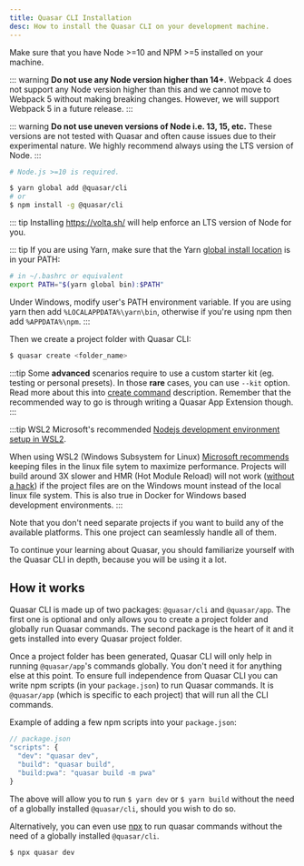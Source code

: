 ```yaml
---
title: Quasar CLI Installation
desc: How to install the Quasar CLI on your development machine.
---
```


Make sure that you have Node >=10 and NPM >=5 installed on your machine.

::: warning
**Do not use any Node version higher than 14+**. Webpack 4 does not support any Node version higher than this and we cannot move to Webpack 5 without making breaking changes. However, we will support Webpack 5 in a future release.
:::

::: warning
**Do not use uneven versions of Node i.e. 13, 15, etc.** These versions are not tested with Quasar and often cause issues due to their experimental nature. We highly recommend always using the LTS version of Node.
:::

```bash
# Node.js >=10 is required.

$ yarn global add @quasar/cli
# or
$ npm install -g @quasar/cli
```

::: tip
Installing https://volta.sh/ will help enforce an LTS version of Node for you.

::: tip
If you are using Yarn, make sure that the Yarn [global install location](https://yarnpkg.com/lang/en/docs/cli/global/) is in your PATH:

```bash
# in ~/.bashrc or equivalent
export PATH="$(yarn global bin):$PATH"
```

Under Windows, modify user's PATH environment variable. If you are using yarn then add `%LOCALAPPDATA%\yarn\bin`, otherwise if you're using npm then add `%APPDATA%\npm`.
:::

Then we create a project folder with Quasar CLI:

```bash
$ quasar create <folder_name>
```

:::tip
Some **advanced** scenarios require to use a custom starter kit (eg. testing or personal presets). In those **rare** cases, you can use `--kit` option. Read more about this into [create command](/quasar-cli/commands-list#create) description. Remember that the recommended way to go is through writing a Quasar App Extension though.
:::

:::tip WSL2
Microsoft's recommended [Nodejs development environment setup in WSL2](https://docs.microsoft.com/en-us/windows/nodejs/setup-on-wsl2).

When using WSL2 (Windows Subsystem for Linux) [Microsoft recommends](https://docs.microsoft.com/en-us/windows/wsl/compare-versions#performance-across-os-file-systems) keeping files in the linux file sytem to maximize performance.  Projects will build around 3X slower and HMR (Hot Module Reload) will not work ([without a hack](/quasar-cli/quasar-conf-js#docker-and-wsl-issues-with-hmr)) if the project files are on the Windows mount instead of the local linux file system.  This is also true in Docker for Windows based development environments.
:::

Note that you don't need separate projects if you want to build any of the available platforms. This one project can seamlessly handle all of them.

To continue your learning about Quasar, you should familiarize yourself with the Quasar CLI in depth, because you will be using it a lot.

## How it works

Quasar CLI is made up of two packages: `@quasar/cli` and `@quasar/app`. The first one is optional and only allows you to create a project folder and globally run Quasar commands. The second package is the heart of it and it gets installed into every Quasar project folder.

Once a project folder has been generated, Quasar CLI will only help in running `@quasar/app`'s commands globally. You don't need it for anything else at this point. To ensure full independence from Quasar CLI you can write npm scripts (in your `package.json`) to run Quasar commands. It is `@quasar/app` (which is specific to each project) that will run all the CLI commands.

Example of adding a few npm scripts into your `package.json`:

```js
// package.json
"scripts": {
  "dev": "quasar dev",
  "build": "quasar build",
  "build:pwa": "quasar build -m pwa"
}
```

The above will allow you to run `$ yarn dev` or `$ yarn build` without the need of a globally installed `@quasar/cli`, should you wish to do so.

Alternatively, you can even use [npx](https://github.com/npm/npx) to run quasar commands without the need of a globally installed `@quasar/cli`.

```bash
$ npx quasar dev
```
